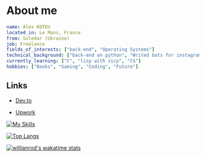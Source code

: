 # About me
```yaml
name: Alex KOTOV
located_in: Le Mans, France
from: Soledar (Ukraine)
job: Freelance
fields_of_interests: ["back-end", "Operating Systems"]
technical_background: ["back-end on python", "Writed bots for instagram "]
currently_learning: ["C", "lisp with sicp", "CS"]
hobbies: ["Books", "Gaming", "Coding", "Future"]
```

## Links
- [Dev.to](https://dev.to/mur4ik18)

- [Upwork](https://www.upwork.com/freelancers/~01e146de6838704f8c)

<!-- <img align="right" alt="GIF" src="https://github.com/mur4ik18/mur4ik18/blob/main/e426702edf874b181aced1e2fa5c6cde.gif?raw=true" width="300" height="192" /> -->

[![My Skills](https://skillicons.dev/icons?i=c,python,django)](https://skillicons.dev)

<!-- 📊 &nbsp;**This week I spent my time on** -->

[![Top Langs](https://github-readme-stats.vercel.app/api/top-langs/?username=mur4ik18&langs_count=8&count_private=true&theme=dracula)](https://github.com/anuraghazra/github-readme-stats)

[![willianrod's wakatime stats](https://github-readme-stats.vercel.app/api/wakatime?username=mur4ik18)](https://github.com/anuraghazra/github-readme-stats)
